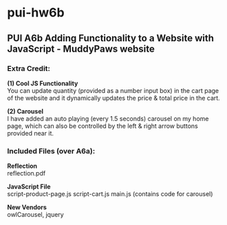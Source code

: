 # pui-hw6b

## PUI A6b Adding Functionality to a Website with JavaScript - MuddyPaws website

### Extra Credit:
  
**(1) Cool JS Functionality**    
You can update quantity (provided as a number input box) in the cart page of the website and it dynamically updates the price & total price in the cart. 

**(2) Carousel**    
I have added an auto playing (every 1.5 seconds) carousel on my home page, which can also be controlled by the left & right arrow buttons provided near it. 

### Included Files (over A6a):
  
**Reflection**    
reflection.pdf 
  
**JavaScript File**    
script-product-page.js
script-cart.js
main.js (contains code for carousel)

**New Vendors**  
owlCarousel, jquery


